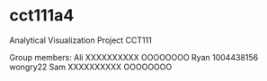 # cct111a4
Analytical Visualization Project
CCT111

Group members:
Ali  XXXXXXXXXX OOOOOOOO
Ryan 1004438156 wongry22
Sam  XXXXXXXXXX OOOOOOOO
